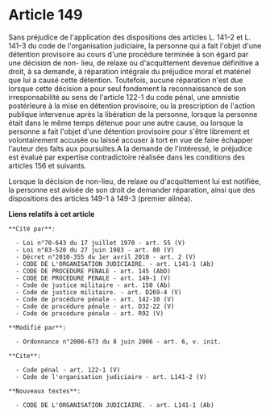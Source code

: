 # Article 149

Sans préjudice de l'application des dispositions des articles L. 141-2 et L. 141-3 du code de l'organisation judiciaire, la
personne qui a fait l'objet d'une détention provisoire au cours d'une procédure terminée à son égard par une décision de non-
lieu, de relaxe ou d'acquittement devenue définitive a droit, à sa demande, à réparation intégrale du préjudice moral et
matériel que lui a causé cette détention. Toutefois, aucune réparation n'est due lorsque cette décision a pour seul fondement
la reconnaissance de son irresponsabilité au sens de l'article 122-1 du code pénal, une amnistie postérieure à la mise en
détention provisoire, ou la prescription de l'action publique intervenue après la libération de la personne, lorsque la
personne était dans le même temps détenue pour une autre cause, ou lorsque la personne a fait l'objet d'une détention
provisoire pour s'être librement et volontairement accusée ou laissé accuser à tort en vue de faire échapper l'auteur des
faits aux poursuites.A la demande de l'intéressé, le préjudice est évalué par expertise contradictoire réalisée dans les
conditions des articles 156 et suivants. 

Lorsque la décision de non-lieu, de relaxe ou d'acquittement lui est notifiée, la personne est avisée de son droit de
demander réparation, ainsi que des dispositions des articles 149-1 à 149-3 (premier alinéa).

**Liens relatifs à cet article**

	**Cité par**:

	  - Loi n°70-643 du 17 juillet 1970 - art. 55 (V)
	  - Loi n°83-520 du 27 juin 1983 - art. 80 (V)
	  - Décret n°2010-355 du 1er avril 2010 - art. 2 (V)
	  - CODE DE L'ORGANISATION JUDICIAIRE. - art. L141-1 (Ab)
	  - CODE DE PROCEDURE PENALE - art. 145 (AbD)
	  - CODE DE PROCEDURE PENALE - art. 149-1 (V)
	  - Code de justice militaire - art. 150 (Ab)
	  - Code de justice militaire. - art. D269-4 (V)
	  - Code de procédure pénale - art. 142-10 (V)
	  - Code de procédure pénale - art. D32-22 (V)
	  - Code de procédure pénale - art. R92 (V)

	**Modifié par**:

	  - Ordonnance n°2006-673 du 8 juin 2006 - art. 6, v. init.

	**Cite**:

	  - Code pénal - art. 122-1 (V)
	  - Code de l'organisation judiciaire - art. L141-2 (V)

	**Nouveaux textes**:

	  - CODE DE L'ORGANISATION JUDICIAIRE. - art. L141-1 (Ab)
